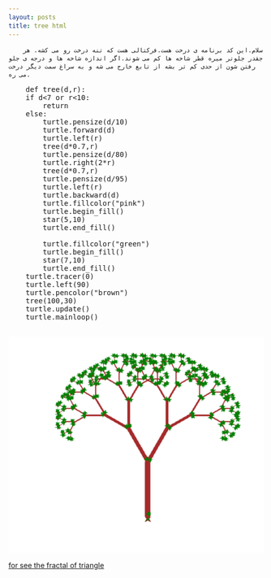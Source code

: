 ```yaml
---
layout: posts
title: tree html
---
```



<title>the code of tree</title>


<div style="font-weight:bold;font-size:larger;"dir="rtl"></div>
        
        سلام.این کد برنامه ی درخت هست.فرکتالی هست که تنه درخت رو می کشه. هر جقدر جلوتر میره قطر شاخه ها کم می شوند.اگر اندازه شاخه ها و درجه ی جلو رفتن شون از حدی کم تر بشه از تابع خارج می شه و به سراغ سمت دیگر درخت می ره.
<div dir="ltr"></div>

<pre>
    def tree(d,r):
    if d&lt;7 or r&lt;10:
        return
    else:
        turtle.pensize(d/10)
        turtle.forward(d)
        turtle.left(r)
        tree(d*0.7,r)
        turtle.pensize(d/80)
        turtle.right(2*r)
        tree(d*0.7,r)
        turtle.pensize(d/95)
        turtle.left(r)
        turtle.backward(d)
        turtle.fillcolor("pink")
        turtle.begin_fill()
        star(5,10)
        turtle.end_fill()
        
        turtle.fillcolor("green")
        turtle.begin_fill()
        star(7,10)
        turtle.end_fill()
    turtle.tracer(0)
    turtle.left(90)
    turtle.pencolor("brown")
    tree(100,30)
    turtle.update()
    turtle.mainloop()
    </pre>
    
    



![tree.html](assets/images/Tree.png)


<a href="file:///C:/git/FC02031/S9/triangle.html">
        for see the fractal of triangle
    </a>